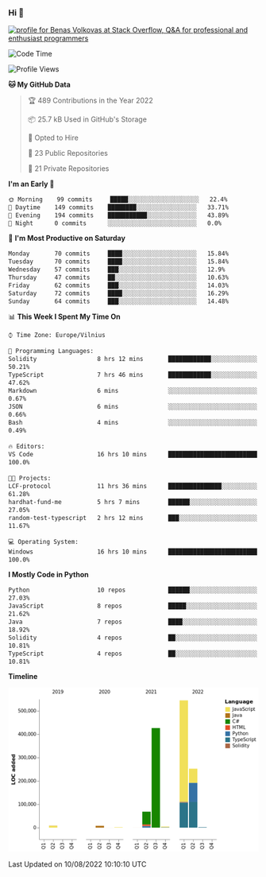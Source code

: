 ### Hi 👋
<a href="https://stackoverflow.com/users/14954249/benas-volkovas"><img src="https://stackoverflow.com/users/flair/14954249.png?theme=dark" width="208" height="58" alt="profile for Benas Volkovas at Stack Overflow, Q&amp;A for professional and enthusiast programmers" title="profile for Benas Volkovas at Stack Overflow, Q&amp;A for professional and enthusiast programmers"></a>

<!--START_SECTION:waka-->
![Code Time](http://img.shields.io/badge/Code%20Time-794%20hrs%2034%20mins-blue)

![Profile Views](http://img.shields.io/badge/Profile%20Views-0-blue)

**🐱 My GitHub Data** 

> 🏆 489 Contributions in the Year 2022
 > 
> 📦 25.7 kB Used in GitHub's Storage 
 > 
> 💼 Opted to Hire
 > 
> 📜 23 Public Repositories 
 > 
> 🔑 21 Private Repositories  
 > 
**I'm an Early 🐤** 

```text
🌞 Morning    99 commits     █████░░░░░░░░░░░░░░░░░░░░   22.4% 
🌆 Daytime    149 commits    ████████░░░░░░░░░░░░░░░░░   33.71% 
🌃 Evening    194 commits    ███████████░░░░░░░░░░░░░░   43.89% 
🌙 Night      0 commits      ░░░░░░░░░░░░░░░░░░░░░░░░░   0.0%

```
📅 **I'm Most Productive on Saturday** 

```text
Monday       70 commits     ████░░░░░░░░░░░░░░░░░░░░░   15.84% 
Tuesday      70 commits     ████░░░░░░░░░░░░░░░░░░░░░   15.84% 
Wednesday    57 commits     ███░░░░░░░░░░░░░░░░░░░░░░   12.9% 
Thursday     47 commits     ██░░░░░░░░░░░░░░░░░░░░░░░   10.63% 
Friday       62 commits     ███░░░░░░░░░░░░░░░░░░░░░░   14.03% 
Saturday     72 commits     ████░░░░░░░░░░░░░░░░░░░░░   16.29% 
Sunday       64 commits     ███░░░░░░░░░░░░░░░░░░░░░░   14.48%

```


📊 **This Week I Spent My Time On** 

```text
⌚︎ Time Zone: Europe/Vilnius

💬 Programming Languages: 
Solidity                 8 hrs 12 mins       ████████████░░░░░░░░░░░░░   50.21% 
TypeScript               7 hrs 46 mins       ████████████░░░░░░░░░░░░░   47.62% 
Markdown                 6 mins              ░░░░░░░░░░░░░░░░░░░░░░░░░   0.67% 
JSON                     6 mins              ░░░░░░░░░░░░░░░░░░░░░░░░░   0.66% 
Bash                     4 mins              ░░░░░░░░░░░░░░░░░░░░░░░░░   0.49%

🔥 Editors: 
VS Code                  16 hrs 10 mins      █████████████████████████   100.0%

🐱‍💻 Projects: 
LCF-protocol             11 hrs 36 mins      ███████████████░░░░░░░░░░   61.28% 
hardhat-fund-me          5 hrs 7 mins        ██████░░░░░░░░░░░░░░░░░░░   27.05% 
random-test-typescript   2 hrs 12 mins       ███░░░░░░░░░░░░░░░░░░░░░░   11.67%

💻 Operating System: 
Windows                  16 hrs 10 mins      █████████████████████████   100.0%

```

**I Mostly Code in Python** 

```text
Python                   10 repos            ██████░░░░░░░░░░░░░░░░░░░   27.03% 
JavaScript               8 repos             █████░░░░░░░░░░░░░░░░░░░░   21.62% 
Java                     7 repos             ████░░░░░░░░░░░░░░░░░░░░░   18.92% 
Solidity                 4 repos             ██░░░░░░░░░░░░░░░░░░░░░░░   10.81% 
TypeScript               4 repos             ██░░░░░░░░░░░░░░░░░░░░░░░   10.81%

```


**Timeline**

![Chart not found](https://raw.githubusercontent.com/BenasVolkovas/BenasVolkovas/main/charts/bar_graph.png) 


 Last Updated on 10/08/2022 10:10:10 UTC
<!--END_SECTION:waka-->

